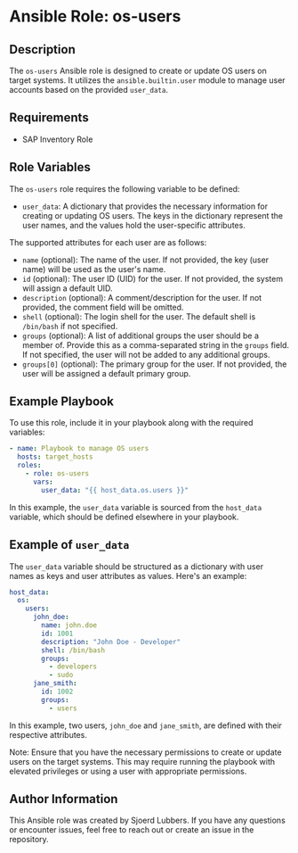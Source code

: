 Ansible Role: os-users
======================

Description
-----------

The `os-users` Ansible role is designed to create or update OS users on target systems. It utilizes the `ansible.builtin.user` module to manage user accounts based on the provided `user_data`.

Requirements
------------

- SAP Inventory Role

Role Variables
--------------

The `os-users` role requires the following variable to be defined:

- `user_data`: A dictionary that provides the necessary information for creating or updating OS users. The keys in the dictionary represent the user names, and the values hold the user-specific attributes.

The supported attributes for each user are as follows:

- `name` (optional): The name of the user. If not provided, the key (user name) will be used as the user's name.
- `id` (optional): The user ID (UID) for the user. If not provided, the system will assign a default UID.
- `description` (optional): A comment/description for the user. If not provided, the comment field will be omitted.
- `shell` (optional): The login shell for the user. The default shell is `/bin/bash` if not specified.
- `groups` (optional): A list of additional groups the user should be a member of. Provide this as a comma-separated string in the `groups` field. If not specified, the user will not be added to any additional groups.
- `groups[0]` (optional): The primary group for the user. If not provided, the user will be assigned a default primary group.

Example Playbook
----------------

To use this role, include it in your playbook along with the required variables:

```yaml
- name: Playbook to manage OS users
  hosts: target_hosts
  roles:
    - role: os-users
      vars:
        user_data: "{{ host_data.os.users }}"
```

In this example, the `user_data` variable is sourced from the `host_data` variable, which should be defined elsewhere in your playbook.

Example of `user_data`
----------------------

The `user_data` variable should be structured as a dictionary with user names as keys and user attributes as values. Here's an example:

```yaml
host_data:
  os:
    users:
      john_doe:
        name: john.doe
        id: 1001
        description: "John Doe - Developer"
        shell: /bin/bash
        groups:
          - developers
          - sudo
      jane_smith:
        id: 1002
        groups:
          - users
```

In this example, two users, `john_doe` and `jane_smith`, are defined with their respective attributes.

Note: Ensure that you have the necessary permissions to create or update users on the target systems. This may require running the playbook with elevated privileges or using a user with appropriate permissions.

Author Information
------------------

This Ansible role was created by Sjoerd Lubbers. If you have any questions or encounter issues, feel free to reach out or create an issue in the repository.